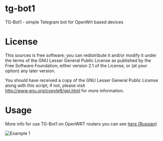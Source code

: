 tg-bot1
=======

TG-Bot1 - simple Telegram bot for OpenWrt based devices


License
=======

This sources is free software; you can redistribute it and/or modify it under the terms of
the GNU Lesser General Public License as published by the Free Software Foundation;
either version 2.1 of the License, or (at your option) any later version.

You should have received a copy of the GNU Lesser General Public License along with this
script; if not, please visit http://www.gnu.org/copyleft/gpl.html for more information.


Usage
=====

More info for use TG-Bot1 on OpenWRT routers you can see [here (Russian)](http://zftlab.org)

![Example 1](/example.png)
